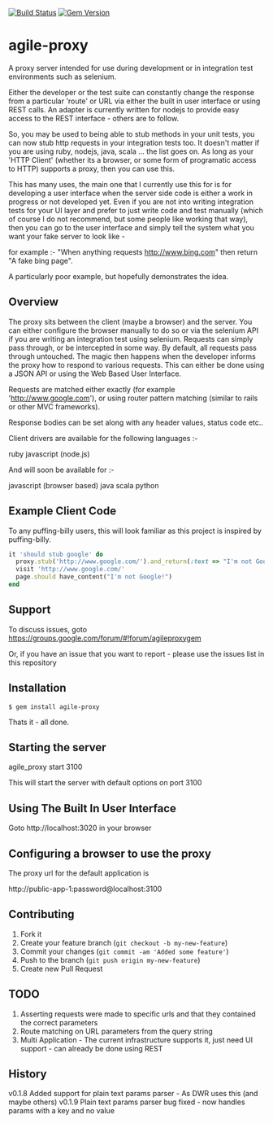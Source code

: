  [![Build Status](https://travis-ci.org/garytaylor/agileproxy.svg?branch=master)](https://travis-ci.org/garytaylor/agileproxy)
 [![Gem Version](https://badge.fury.io/rb/agile-proxy.svg)](http://badge.fury.io/rb/agile-proxy)
# agile-proxy

A proxy server intended for use during development or in integration test environments such as selenium.

Either the developer or the test suite can constantly change the response from a particular 'route' or URL via
either the built in user interface or using REST calls.  An adapter is currently written for nodejs to provide easy
 access to the REST interface - others are to follow.

So, you may be used to being able to stub methods in your unit tests, you can now stub http requests in your integration
tests too.  It doesn't matter if you are using ruby, nodejs, java, scala ... the list goes on.  As long as your 'HTTP Client'
 (whether its a browser, or some form of programatic access to HTTP) supports a proxy, then you can use this.

This has many uses, the main one that I currently use this for is for developing a user interface when the server side
code is either a work in progress or not developed yet.
Even if you are not into writing integration tests for your UI layer and prefer to just write code and test manually
(which of course I do not recommend, but some people like working that way), then you can go to the user interface
and simply tell the system what you want your fake server to look like -

for example :- "When anything requests http://www.bing.com" then return "A fake bing page".

A particularly poor example, but hopefully demonstrates the idea.

## Overview

The proxy sits between the client (maybe a browser) and the server. You can either configure the browser manually to do so
or via the selenium API if you are writing an integration test using selenium.
Requests can simply pass through, or be intercepted in some way.
By default, all requests pass through untouched.
The magic then happens when the developer informs the proxy how to respond to various requests.  This
can either be done using a JSON API or using the Web Based User Interface.

Requests are matched either exactly (for example 'http://www.google.com'), or using router pattern matching
(similar to rails or other MVC frameworks).

Response bodies can be set along with any header values, status code etc..

Client drivers are available for the following languages :-

ruby
javascript (node.js)

And will soon be available for :-

javascript (browser based)
java
scala
python

## Example Client Code
To any puffing-billy users, this will look familiar as this project is inspired by puffing-billy.

```ruby
it 'should stub google' do
  proxy.stub('http://www.google.com/').and_return(:text => "I'm not Google!")
  visit 'http://www.google.com/'
  page.should have_content("I'm not Google!")
end
```
## Support

To discuss issues, goto https://groups.google.com/forum/#!forum/agileproxygem

Or, if you have an issue that you want to report - please use the issues list in this repository

## Installation

    $ gem install agile-proxy

Thats it - all done.

## Starting the server

agile_proxy start 3100

This will start the server with default options on port 3100

## Using The Built In User Interface

Goto http://localhost:3020 in your browser

## Configuring a browser to use the proxy

The proxy url for the default application is

http://public-app-1:password@localhost:3100

## Contributing

1. Fork it
2. Create your feature branch (`git checkout -b my-new-feature`)
3. Commit your changes (`git commit -am 'Added some feature'`)
4. Push to the branch (`git push origin my-new-feature`)
5. Create new Pull Request

## TODO

1. Asserting requests were made to specific urls and that they contained the correct parameters
2. Route matching on URL parameters from the query string
3. Multi Application - The current infrastructure supports it, just need UI support - can already be done using REST

## History
v0.1.8 Added support for plain text params parser - As DWR uses this (and maybe others)
v0.1.9 Plain text params parser bug fixed - now handles params with a key and no value